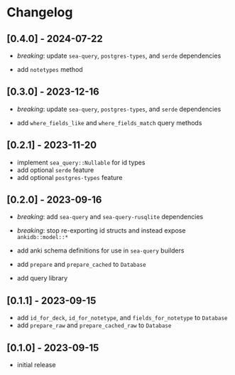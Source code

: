 # Changelog

## [0.4.0] - 2024-07-22

- _breaking_: update `sea-query`, `postgres-types`, and `serde` dependencies

- add `notetypes` method

## [0.3.0] - 2023-12-16

- _breaking_: update `sea-query`, `postgres-types`, and `serde` dependencies

- add `where_fields_like` and `where_fields_match` query methods

## [0.2.1] - 2023-11-20

- implement `sea_query::Nullable` for id types
- add optional `serde` feature
- add optional `postgres-types` feature

## [0.2.0] - 2023-09-16

- _breaking_: add `sea-query` and `sea-query-rusqlite` dependencies
- _breaking_: stop re-exporting id structs and instead expose `ankidb::model::*`

- add anki schema definitions for use in `sea-query` builders
- add `prepare` and `prepare_cached` to `Database`
- add query library

## [0.1.1] - 2023-09-15

- add `id_for_deck`, `id_for_notetype`, and `fields_for_notetype` to `Database`
- add `prepare_raw` and `prepare_cached_raw` to `Database`

## [0.1.0] - 2023-09-15

- initial release
